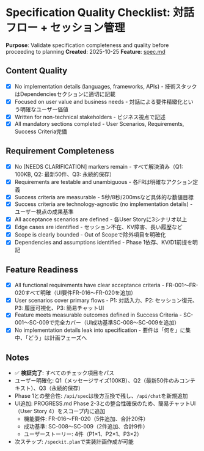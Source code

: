 # Specification Quality Checklist: 対話フロー + セッション管理

**Purpose**: Validate specification completeness and quality before proceeding to planning
**Created**: 2025-10-25
**Feature**: [spec.md](../spec.md)

## Content Quality

- [x] No implementation details (languages, frameworks, APIs) - 技術スタックはDependenciesセクションに適切に記載
- [x] Focused on user value and business needs - 対話による要件精緻化という明確なユーザー価値
- [x] Written for non-technical stakeholders - ビジネス視点で記述
- [x] All mandatory sections completed - User Scenarios, Requirements, Success Criteria完備

## Requirement Completeness

- [x] No [NEEDS CLARIFICATION] markers remain - すべて解決済み（Q1: 100KB, Q2: 最新50件、Q3: 永続的保存）
- [x] Requirements are testable and unambiguous - 各FRは明確なアクション定義
- [x] Success criteria are measurable - 5秒/8秒/200msなど具体的な数値目標
- [x] Success criteria are technology-agnostic (no implementation details) - ユーザー視点の成果基準
- [x] All acceptance scenarios are defined - 各User Storyに3シナリオ以上
- [x] Edge cases are identified - セッション不在、KV障害、長い履歴など
- [x] Scope is clearly bounded - Out of Scopeで除外項目を明確化
- [x] Dependencies and assumptions identified - Phase 1依存、KV/D1前提を明記

## Feature Readiness

- [x] All functional requirements have clear acceptance criteria - FR-001〜FR-020すべて明確（UI要件FR-016〜FR-020を追加）
- [x] User scenarios cover primary flows - P1: 対話入力、P2: セッション復元、P3: 履歴可視化、P3: 簡易チャットUI
- [x] Feature meets measurable outcomes defined in Success Criteria - SC-001〜SC-009で完全カバー（UI成功基準SC-008〜SC-009を追加）
- [x] No implementation details leak into specification - 要件は「何を」に集中、「どう」は計画フェーズへ

## Notes

- ✅ **検証完了**: すべてのチェック項目をパス
- ユーザー明確化: Q1（メッセージサイズ100KB）、Q2（最新50件のみコンテキスト）、Q3（永続的保存）
- Phase 1との整合性: `/api/spec`は後方互換で残し、`/api/chat`を新規追加
- UI追加: PROGRESS.md Phase 2-3との整合性確保のため、簡易チャットUI（User Story 4）をスコープ内に追加
  - 機能要件: FR-016〜FR-020（5件追加、合計20件）
  - 成功基準: SC-008〜SC-009（2件追加、合計9件）
  - ユーザーストーリー: 4件（P1×1、P2×1、P3×2）
- 次ステップ: `/speckit.plan`で実装計画作成が可能
